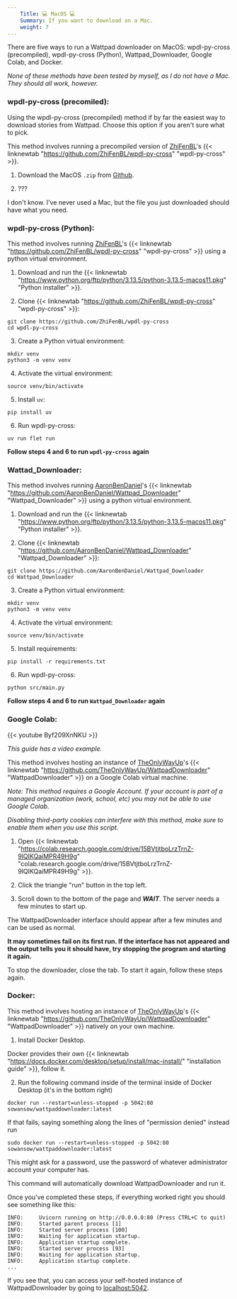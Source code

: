 ```yaml
---
    Title: 💻 MacOS 💻
    Summary: If you want to download on a Mac.
    weight: 7
---
```


There are five ways to run a Wattpad downloader on MacOS: wpdl-py-cross (precompiled), wpdl-py-cross (Python), Wattpad_Downloader, Google Colab, and Docker.

*None of these methods have been tested by myself, as I do not have a Mac. They should all work, however.*

### wpdl-py-cross (precomiled):

Using the wpdl-py-cross (precompiled) method if by far the easiest way to download stories from Wattpad. Choose this option if you aren't sure what to pick.

This method involves running a precompiled version of [ZhiFenBL](https://github.com/ZhiFenBL)'s {{< linknewtab "https://github.com/ZhiFenBL/wpdl-py-cross" "wpdl-py-cross" >}}.

1) Download the MacOS `.zip` from  [Github](https://github.com/ZhiFenBL/bin-wpdl-py/releases/download/v0.0.1/macos-build-arm64-v0.0.1.zip).

2) ???

I don't know. I've never used a Mac, but the file you just downloaded should have what you need.

### wpdl-py-cross (Python):

This method involves running [ZhiFenBL](https://github.com/ZhiFenBL)'s {{< linknewtab "https://github.com/ZhiFenBL/wpdl-py-cross" "wpdl-py-cross" >}} using a python virtual environment.

1) Download and run the {{< linknewtab "https://www.python.org/ftp/python/3.13.5/python-3.13.5-macos11.pkg" "Python installer" >}}.

2) Clone {{< linknewtab "https://github.com/ZhiFenBL/wpdl-py-cross" "wpdl-py-cross" >}}:

```
git clone https://github.com/ZhiFenBL/wpdl-py-cross
cd wpdl-py-cross
```

3) Create a Python virtual environment:

```
mkdir venv
python3 -m venv venv
```

4) Activate the virtual environment:

```
source venv/bin/activate
```

5) Install `uv`:

```
pip install uv
```

6) Run wpdl-py-cross:

```
uv run flet run
```

**Follow steps 4 and 6 to run `wpdl-py-cross` again**

### Wattad_Downloader:

This method involves running [AaronBenDaniel](https://github.com/AaronBenDaniel)'s {{< linknewtab "https://github.com/AaronBenDaniel/Wattpad_Downloader" "Wattpad_Downloader" >}} using a python virtual environment.

1) Download and run the {{< linknewtab "https://www.python.org/ftp/python/3.13.5/python-3.13.5-macos11.pkg" "Python installer" >}}.

2) Clone {{< linknewtab "https://github.com/AaronBenDaniel/Wattpad_Downloader" "Wattpad_Downloader" >}}:

```
git clone https://github.com/AaronBenDaniel/Wattpad_Downloader
cd Wattpad_Downloader
```

3) Create a Python virtual environment:

```
mkdir venv
python3 -m venv venv
```

4) Activate the virtual environment:

```
source venv/bin/activate
```

5) Install requirements:

```
pip install -r requirements.txt
```

6) Run wpdl-py-cross:

```
python src/main.py
```

**Follow steps 4 and 6 to run `Wattpad_Downloader` again**

### Google Colab:

{{< youtube Byf209XnNKU >}}

*This guide has a video example.*

This method involves hosting an instance of [TheOnlyWayUp](https://github.com/TheOnlyWayUp)'s {{< linknewtab "https://github.com/TheOnlyWayUp/WattpadDownloader" "WattpadDownloader" >}} on a Google Colab virtual machine.

*Note: This method requires a Google Account. If your account is part of a managed organization (work, school, etc) you may not be able to use Google Colab.*

*Disabling third-party cookies can interfere with this method, make sure to enable them when you use this script.*

1) Open {{< linknewtab "https://colab.research.google.com/drive/15BVtjtboLrzTrnZ-9lQIKQaiMPR49H9g" "colab.research.google.com/drive/15BVtjtboLrzTrnZ-9lQIKQaiMPR49H9g" >}}.

2) Click the triangle "run" button in the top left.

3) Scroll down to the bottom of the page and ***WAIT***. The server needs a few minutes to start up.

The WattpadDownloader interface should appear after a few minutes and can be used as normal.

**It may sometimes fail on its first run. If the interface has not appeared and the output tells you it should have, try stopping the program and starting it again.**

To stop the downloader, close the tab. To start it again, follow these steps again.

### Docker:

This method involves hosting an instance of [TheOnlyWayUp](https://github.com/TheOnlyWayUp)'s {{< linknewtab "https://github.com/TheOnlyWayUp/WattpadDownloader" "WattpadDownloader" >}} natively on your own machine.

1) Install Docker Desktop.

Docker provides their own {{< linknewtab "https://docs.docker.com/desktop/setup/install/mac-install/" "installation guide" >}}, follow it.

2) Run the following command inside of the terminal inside of Docker Desktop (it's in the bottom right)

```
docker run --restart=unless-stopped -p 5042:80 sowansow/wattpaddownloader:latest
```

If that fails, saying something along the lines of "permission denied" instead run

```
sudo docker run --restart=unless-stopped -p 5042:80 sowansow/wattpaddownloader:latest
```

This might ask for a password, use the password of whatever administrator account your computer has.

This command will automatically download WattpadDownloader and run it.

Once you've completed these steps, if everything worked right you should see something like this:

```
INFO:     Uvicorn running on http://0.0.0.0:80 (Press CTRL+C to quit)
INFO:     Started parent process [1]
INFO:     Started server process [100]
INFO:     Waiting for application startup.
INFO:     Application startup complete.
INFO:     Started server process [93]
INFO:     Waiting for application startup.
INFO:     Application startup complete.
...
```

If you see that, you can access your self-hosted instance of WattpadDownloader by going to [localhost:5042](http://localhost:5042/).
